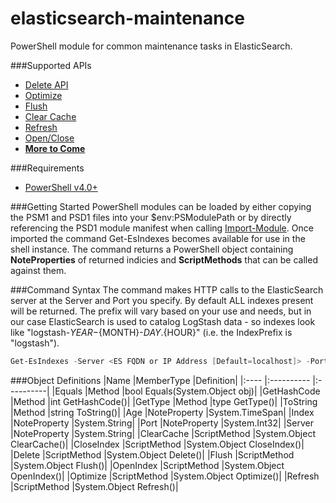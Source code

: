 elasticsearch-maintenance
=========================
PowerShell module for common maintenance tasks in ElasticSearch.


###Supported APIs
* [Delete API](http://www.elasticsearch.org/guide/en/elasticsearch/reference/current/docs-delete.html)
* [Optimize](http://www.elasticsearch.org/guide/en/elasticsearch/reference/current/indices-optimize.html)
* [Flush](http://www.elasticsearch.org/guide/en/elasticsearch/reference/current/indices-flush.html)
* [Clear Cache](http://www.elasticsearch.org/guide/en/elasticsearch/reference/current/indices-clearcache.html)
* [Refresh](http://www.elasticsearch.org/guide/en/elasticsearch/reference/current/indices-refresh.html)
* [Open/Close](http://www.elasticsearch.org/guide/en/elasticsearch/reference/current/indices-open-close.html)
* __[More to Come](http://www.elasticsearch.org/guide/en/elasticsearch/reference/current/indices.html)__


###Requirements
* [PowerShell v4.0+](http://www.microsoft.com/en-us/download/details.aspx?id=40855)


###Getting Started
PowerShell modules can be loaded by either copying the PSM1 and PSD1 files into your $env:PSModulePath or by directly referencing the PSD1 module manifest when calling [Import-Module](http://technet.microsoft.com/en-us/library/hh849725.aspx). Once imported the command Get-EsIndexes becomes available for use in the shell instance. The command returns a PowerShell object containing __NoteProperties__ of returned indicies and __ScriptMethods__ that can be called against them.


###Command Syntax
The command makes HTTP calls to the ElasticSearch server at the Server and Port you specify. By default ALL indexes present will be returned. The prefix will vary based on your use and needs, but in our case ElasticSearch is used to catalog LogStash data - so indexes look like "logstash-${YEAR}-${MONTH}-${DAY}.${HOUR}" (i.e. the IndexPrefix is "logstash").

```powershell
Get-EsIndexes -Server <ES FQDN or IP Address [Default=localhost]> -Port <ES Port [Default=9200]> -IndexPrefix <ES Index Prefix [Default=.*]>
```


###Object Definitions
|Name        |MemberType   |Definition|
|:----        |:----------   |:----------|
|Equals      |Method       |bool Equals(System.Object obj)|
|GetHashCode |Method       |int GetHashCode()|
|GetType     |Method       |type GetType()|
|ToString    |Method       |string ToString()|
|Age         |NoteProperty |System.TimeSpan|
|Index       |NoteProperty |System.String|
|Port        |NoteProperty |System.Int32|
|Server      |NoteProperty |System.String|
|ClearCache  |ScriptMethod |System.Object ClearCache()|
|CloseIndex  |ScriptMethod |System.Object CloseIndex()|
|Delete      |ScriptMethod |System.Object Delete()|
|Flush       |ScriptMethod |System.Object Flush()|
|OpenIndex   |ScriptMethod |System.Object OpenIndex()|
|Optimize    |ScriptMethod |System.Object Optimize()|
|Refresh     |ScriptMethod |System.Object Refresh()|
